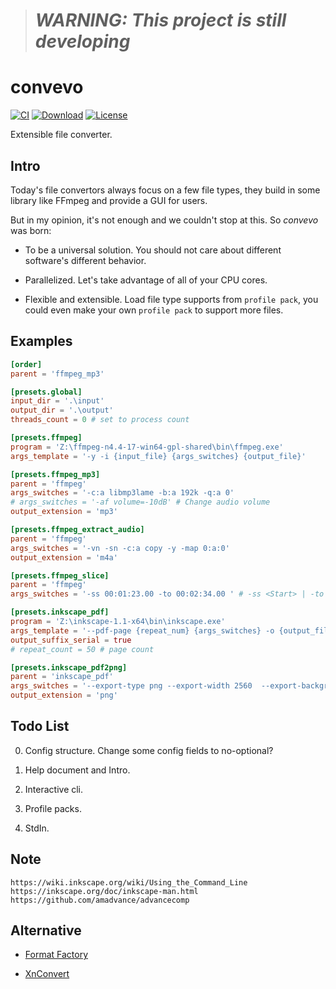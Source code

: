 > # **_WARNING: This project is still developing_**

# convevo

[![CI](https://img.shields.io/github/workflow/status/convevo/convevo/CI?color=2a4)](https://github.com/convevo/convevo/actions)
[![Download](https://img.shields.io/github/downloads/convevo/convevo/total?color=2a4)](https://github.com/convevo/convevo/releases#:~:text=Assets)
[![License](https://img.shields.io/github/license/convevo/convevo?color=2a4)](LICENSE)

Extensible file converter.

## Intro

Today's file convertors always focus on a few file types, they build in some library like FFmpeg and provide a GUI for users.

But in my opinion, it's not enough and we couldn't stop at this. So _convevo_ was born:

- To be a universal solution. You should not care about different software's different behavior.

- Parallelized. Let's take advantage of all of your CPU cores.

- Flexible and extensible. Load file type supports from `profile pack`, you could even make your own `profile pack` to support more files.

## Examples

```toml
[order]
parent = 'ffmpeg_mp3'

[presets.global]
input_dir = '.\input'
output_dir = '.\output'
threads_count = 0 # set to process count

[presets.ffmpeg]
program = 'Z:\ffmpeg-n4.4-17-win64-gpl-shared\bin\ffmpeg.exe'
args_template = '-y -i {input_file} {args_switches} {output_file}'

[presets.ffmpeg_mp3]
parent = 'ffmpeg'
args_switches = '-c:a libmp3lame -b:a 192k -q:a 0'
# args_switches = '-af volume=-10dB' # Change audio volume
output_extension = 'mp3'

[presets.ffmpeg_extract_audio]
parent = 'ffmpeg'
args_switches = '-vn -sn -c:a copy -y -map 0:a:0'
output_extension = 'm4a'

[presets.ffmpeg_slice]
parent = 'ffmpeg'
args_switches = '-ss 00:01:23.00 -to 00:02:34.00 ' # -ss <Start> | -to <End>

[presets.inkscape_pdf]
program = 'Z:\inkscape-1.1-x64\bin\inkscape.exe'
args_template = '--pdf-page {repeat_num} {args_switches} -o {output_file} {input_file}'
output_suffix_serial = true
# repeat_count = 50 # page count

[presets.inkscape_pdf2png]
parent = 'inkscape_pdf'
args_switches = '--export-type png --export-width 2560  --export-background #ffffff --pdf-poppler'
output_extension = 'png'
```

## Todo List

0. Config structure. Change some config fields to no-optional?

1. Help document and Intro.

2. Interactive cli.

3. Profile packs.

4. StdIn.

## Note

```
https://wiki.inkscape.org/wiki/Using_the_Command_Line
https://inkscape.org/doc/inkscape-man.html
https://github.com/amadvance/advancecomp
```

## Alternative

- [Format Factory](https://pcfreetime.com/formatfactory/)

- [XnConvert](https://xnview.com/en/xnconvert/)
